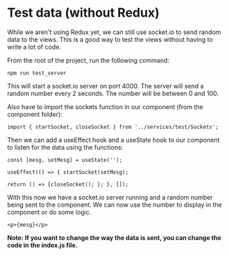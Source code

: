 # Test data (without Redux)

While we aren't using Redux yet, we can still use socket.io to send random data to the views. This is a good way to test the views without having to write a lot of code.

From the root of the project, run the following command:

```npm run test_server```

This will start a socket.io server on port 4000. The server will send a random number every 2 seconds. The number will be between 0 and 100.

Also have to import the sockets function in our component (from the component folder):

```import { startSocket, closeSocket } from '../services/test/Sockets';```

Then we can add a useEffect hook and a useState hook to our component to listen for the data using the functions:

```const [mesg, setMesg] = useState('');```

```useEffect(() => { startSocket(setMesg);```

```return () => {closeSocket(); }; }, []);```

With this now we have a socket.io server running and a random number being sent to the component. We can now use the number to display in the component or do some logic.

```<p>{mesg}</p>```

**Note: If you want to change the way the data is sent, you can change the code in the index.js file.**

